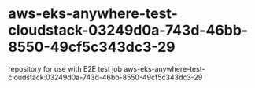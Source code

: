 # aws-eks-anywhere-test-cloudstack-03249d0a-743d-46bb-8550-49cf5c343dc3-29
repository for use with E2E test job aws-eks-anywhere-test-cloudstack:03249d0a-743d-46bb-8550-49cf5c343dc3-29
